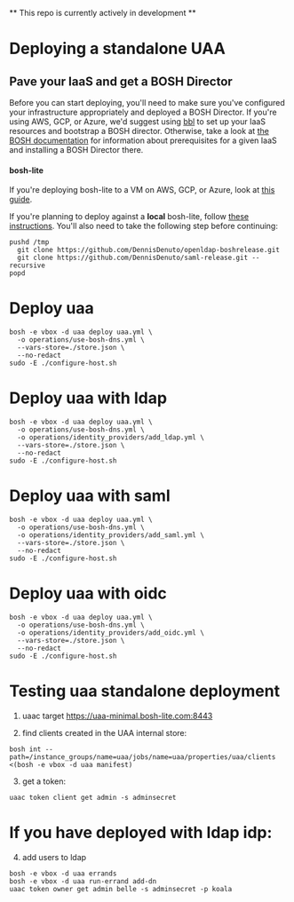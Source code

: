 ** This repo is currently actively in development **
# Deploying a standalone UAA

## Pave your IaaS and get a BOSH Director

Before you can start deploying,
you'll need to make sure you've configured your infrastructure appropriately
and deployed a BOSH Director.
If you're using AWS, GCP, or Azure,
we'd suggest using [bbl](https://github.com/cloudfoundry/bosh-bootloader)
to set up your IaaS resources and bootstrap a BOSH director.
Otherwise, take a look at [the BOSH documentation](https://bosh.io/docs/init.html)
for information about prerequisites for a given IaaS
and installing a BOSH Director there.

#### bosh-lite
If you're deploying bosh-lite to a VM on AWS, GCP, or Azure,
look at [this guide](iaas-support/bosh-lite/README.md).

If you're planning to deploy against a **local** bosh-lite,
follow [these instructions](https://bosh.io/docs/bosh-lite.html).
You'll also need to take the following step before continuing:
```
pushd /tmp
  git clone https://github.com/DennisDenuto/openldap-boshrelease.git
  git clone https://github.com/DennisDenuto/saml-release.git --recursive
popd
```

# Deploy uaa
```
bosh -e vbox -d uaa deploy uaa.yml \
  -o operations/use-bosh-dns.yml \
  --vars-store=./store.json \
  --no-redact
sudo -E ./configure-host.sh
```

# Deploy uaa with ldap
```
bosh -e vbox -d uaa deploy uaa.yml \
  -o operations/use-bosh-dns.yml \
  -o operations/identity_providers/add_ldap.yml \
  --vars-store=./store.json \
  --no-redact
sudo -E ./configure-host.sh
```

# Deploy uaa with saml
```
bosh -e vbox -d uaa deploy uaa.yml \
  -o operations/use-bosh-dns.yml \
  -o operations/identity_providers/add_saml.yml \
  --vars-store=./store.json \
  --no-redact
sudo -E ./configure-host.sh
```

# Deploy uaa with oidc
```
bosh -e vbox -d uaa deploy uaa.yml \
  -o operations/use-bosh-dns.yml \
  -o operations/identity_providers/add_oidc.yml \
  --vars-store=./store.json \
  --no-redact
sudo -E ./configure-host.sh
```

# Testing uaa standalone deployment
1) uaac target https://uaa-minimal.bosh-lite.com:8443

2) find clients created in the UAA internal store:
```
bosh int --path=/instance_groups/name=uaa/jobs/name=uaa/properties/uaa/clients  <(bosh -e vbox -d uaa manifest)
```
3) get a token:
```
uaac token client get admin -s adminsecret
```

# If you have deployed with ldap idp:
4) add users to ldap
```
bosh -e vbox -d uaa errands
bosh -e vbox -d uaa run-errand add-dn
uaac token owner get admin belle -s adminsecret -p koala
```

